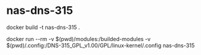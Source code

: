 # nas-dns-315

docker build -t nas-dns-315 .

docker run --rm -v $(pwd)/modules:/builded-modules -v $(pwd)/.config:/DNS-315_GPL_v1.00/GPL/linux-kernel/.config nas-dns-315
